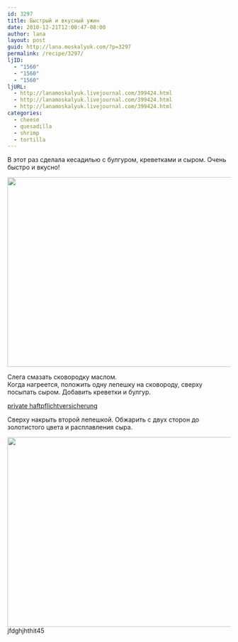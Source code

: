 ```yaml
---
id: 3297
title: Быстрый и вкусный ужин
date: 2010-12-21T12:00:47-08:00
author: lana
layout: post
guid: http://lana.moskalyuk.com/?p=3297
permalink: /recipe/3297/
ljID:
  - "1560"
  - "1560"
  - "1560"
ljURL:
  - http://lanamoskalyuk.livejournal.com/399424.html
  - http://lanamoskalyuk.livejournal.com/399424.html
  - http://lanamoskalyuk.livejournal.com/399424.html
categories:
  - cheese
  - quesadilla
  - shrimp
  - tortilla
---
```

В этот раз сделала кесадилью с булгуром, креветками и сыром. Очень быстро и вкусно!

<img loading="lazy" class="alignnone" title="quesadilla" src="http://farm6.static.flickr.com/5168/5281046556_7f1e90d617_z.jpg" alt="" width="640" height="427" /> 

Слега смазать сковородку маслом.  
Когда нагреется, положить одну лепешку на сковороду, сверху посыпать сыром. Добавить креветки и булгур.

<div>
  <a href='http://haftpflichtversicherungg.com/' title='private haftpflichtversicherung'>private haftpflichtversicherung</a>
</div>

Сверху накрыть второй лепешкой. Обжарить с двух сторон до золотистого цвета и расплавления сыра.

<img loading="lazy" class="alignnone" title="quesadilla" src="http://farm6.static.flickr.com/5049/5281048322_d49b0c6d56_z.jpg" alt="" width="640" height="427" /> 

<div>
  jfdghjhthit45
</div>